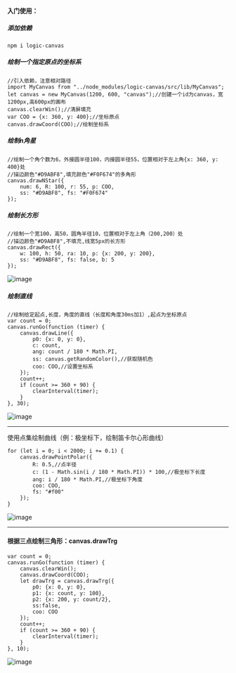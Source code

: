 #### 入门使用：
##### 添加依赖
```
npm i logic-canvas
```
##### 绘制一个指定原点的坐标系
```
//引入依赖，注意相对路径
import MyCanvas from "../node_modules/logic-canvas/src/lib/MyCanvas";
let canvas = new MyCanvas(1200, 600, "canvas");//创建一个id为canvas，宽1200px,高600px的画布
canvas.clearWin();//清屏填充
var COO = {x: 360, y: 400};//坐标原点
canvas.drawCoord(COO);//绘制坐标系
```
##### 绘制n角星

```
//绘制一个角个数为6，外接圆半径100，内接圆半径55，位置相对于左上角{x: 360, y: 400}处
//描边颜色"#D9ABF8",填充颜色"#F0F674"的多角形
canvas.drawNStar({
    num: 6, R: 100, r: 55, p: COO,
    ss: "#D9ABF8", fs: "#F0F674"
});
```
##### 绘制长方形

```
//绘制一个宽100，高50，圆角半径10，位置相对于左上角（200,200）处
//描边颜色"#D9ABF8",不填充,线宽5px的长方形
canvas.drawRect({
    w: 100, h: 50, ra: 10, p: {x: 200, y: 200},
    ss: "#D9ABF8", fs: false, b: 5
});
```
![image](http://a2.qpic.cn/psb?/V118BZ5R26fcwl/PV4OZOfiT2v4VFdMKpC*BTSer8ev1URwQkTOE5WUyHo!/b/dFkAAAAAAAAA&ek=1&kp=1&pt=0&bo=qgPrAQAAAAADF3E!&tl=1&vuin=2722448703&tm=1530147600&sce=60-2-2&rf=viewer_4)
##### 绘制直线
```
//绘制给定起点,长度，角度的直线（长度和角度30ms加1）,起点为坐标原点
var count = 0;
canvas.runGo(function (timer) {
    canvas.drawLine({
        p0: {x: 0, y: 0},
        c: count,
        ang: count / 180 * Math.PI,
        ss: canvas.getRandomColor(),//获取随机色
        coo: COO,//设置坐标系
    });
    count++;
    if (count >= 360 + 90) {
        clearInterval(timer);
    }
}, 30);
```
![image](http://m.qpic.cn/psb?/V118BZ5R26fcwl/Fm53nOYkD8SggeqnzIlII3wOd1*318XwqGvIvhOQ1JY!/b/dDIBAAAAAAAA&bo=WAJBAQAAAAACR3k!&rf=viewer_4)

---

使用点集绘制曲线（例：极坐标下，绘制笛卡尔心形曲线）
```
for (let i = 0; i < 2000; i += 0.1) {
    canvas.drawPointPolar({
        R: 0.5,//点半径
        c: (1 - Math.sin(i / 180 * Math.PI)) * 100,//极坐标下长度
        ang: i / 180 * Math.PI,//极坐标下角度
        coo: COO,
        fs: "#f00"
    });
}
```
![image](http://m.qpic.cn/psb?/V118BZ5R26fcwl/XTdCgkkilU4zpdTshazMMnmyT4M4EWOakmEDukh97FQ!/b/dC4BAAAAAAAA&bo=FAT1AQAAAAADF9Y!&rf=viewer_4)

---
#### 根据三点绘制三角形：canvas.drawTrg

```
var count = 0;
canvas.runGo(function (timer) {
    canvas.clearWin();
    canvas.drawCoord(COO);
    let drawTrg = canvas.drawTrg({
        p0: {x: 0, y: 0},
        p1: {x: count, y: 100},
        p2: {x: 200, y: count/2},
        ss:false,
        coo: COO
    });
    count++;
    if (count >= 360 + 90) {
        clearInterval(timer);
    }
}, 10);
```
![image](http://m.qpic.cn/psb?/V118BZ5R26fcwl/hn6DrydxBfnTfJ.6gBywcMzbE0ae1dY3KwV*g1lX4sM!/c/dAgBAAAAAAAA&bo=WAIrAQAAAAACB1M!&rf=viewer_4)
